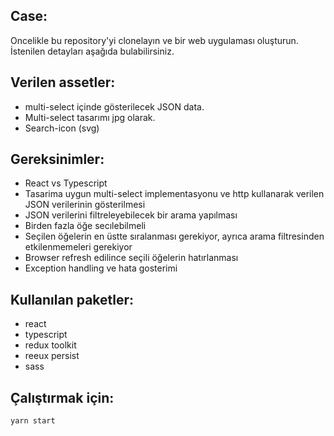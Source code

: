 ## Case:

Oncelikle bu repository'yi clonelayın ve bir web uygulaması oluşturun. İstenilen detayları aşağıda bulabilirsiniz.

## Verilen assetler:

- multi-select içinde gösterilecek JSON data.
- Multi-select tasarımı jpg olarak.
- Search-icon (svg)

## Gereksinimler:

- React vs Typescript
- Tasarima uygun multi-select implementasyonu ve http kullanarak verilen JSON verilerinin gösterilmesi
- JSON verilerini filtreleyebilecek bir arama yapılması
- Birden fazla öğe secılebilmeli
- Seçilen öğelerin en üstte sıralanması gerekiyor, ayrıca arama filtresinden etkilenmemeleri gerekiyor
- Browser refresh edilince seçili öğelerin hatırlanması
- Exception handling ve hata gosterimi

## Kullanılan paketler:

- react
- typescript
- redux toolkit
- reeux persist
- sass

## Çalıştırmak için:

```bash
yarn start
```
